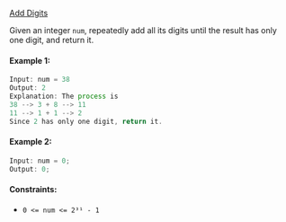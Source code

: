 [Add Digits](https://leetcode.com/problems/add-digits/)

Given an integer `num`, repeatedly add all its digits until the result has only one digit, and return it.

#### Example 1:

```js
Input: num = 38
Output: 2
Explanation: The process is
38 --> 3 + 8 --> 11
11 --> 1 + 1 --> 2
Since 2 has only one digit, return it.
```

#### Example 2:

```js
Input: num = 0;
Output: 0;
```

#### Constraints:

- `0 <= num <= 2³¹ - 1`

